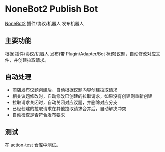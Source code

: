 # NoneBot2 Publish Bot

[NoneBot2](https://github.com/nonebot/nonebot2) 插件/协议/机器人 发布机器人

## 主要功能

根据 插件/协议/机器人 发布(带 Plugin/Adapter/Bot 标题)议题，自动修改对应文件，并创建拉取请求。

## 自动处理

- 商店发布议题创建后，自动根据议题内容创建拉取请求
- 相关议题修改时，自动修改已创建的拉取请求，如果没有创建则重新创建
- 拉取请求关闭时，自动关闭对应议题，并删除对应分支
- 已经创建的拉取请求在其他拉取请求合并后，自动解决冲突
- 自动检查是否符合发布要求

## 测试

在 [action-test](https://github.com/he0119/action-test) 仓库中测试。

